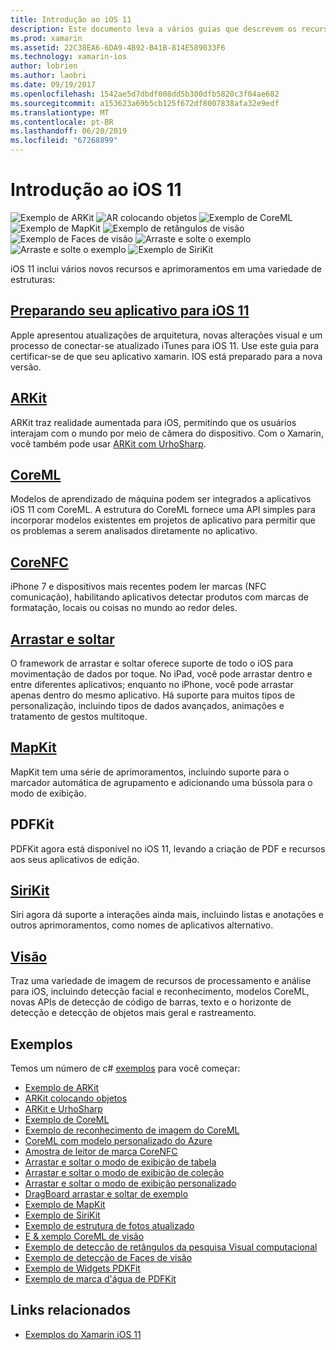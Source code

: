 ```yaml
---
title: Introdução ao iOS 11
description: Este documento leva a vários guias que descrevem os recursos do iOS 11, incluindo ARKit, CoreML, MapKit, PDFKit, SiriKit, a estrutura de visão e muito mais.
ms.prod: xamarin
ms.assetid: 22C38EA6-6DA9-4B92-B41B-814E589033F6
ms.technology: xamarin-ios
author: lobrien
ms.author: laobri
ms.date: 09/19/2017
ms.openlocfilehash: 1542ae5d7dbdf008dd5b300dfb5820c3f04ae682
ms.sourcegitcommit: a153623a69b5cb125f672df8007838afa32e9edf
ms.translationtype: MT
ms.contentlocale: pt-BR
ms.lasthandoff: 06/20/2019
ms.locfileid: "67268899"
---
```

# <a name="introduction-to-ios-11"></a>Introdução ao iOS 11

![Exemplo de ARKit](images/arkit.png) ![AR colocando objetos](images/arkit2.png) ![Exemplo de CoreML](images/coreml.png) ![Exemplo de MapKit](images/mapkit.png) ![Exemplo de retângulos de visão](images/vision1.png) ![Exemplo de Faces de visão](images/vision2.png) ![Arraste e solte o exemplo](images/drag-drop.png) ![Arraste e solte o exemplo](images/drag-drop2.png) ![Exemplo de SiriKit](images/sirikit.png)

iOS 11 inclui vários novos recursos e aprimoramentos em uma variedade de estruturas:

## <a name="preparing-your-app-for-ios-11updating-your-appindexmd"></a>[Preparando seu aplicativo para iOS 11](updating-your-app/index.md)

Apple apresentou atualizações de arquitetura, novas alterações visual e um processo de conectar-se atualizado iTunes para iOS 11. Use este guia para certificar-se de que seu aplicativo xamarin. IOS está preparado para a nova versão.

## <a name="arkitarkitindexmd"></a>[ARKit](arkit/index.md)

ARKit traz realidade aumentada para iOS, permitindo que os usuários interajam com o mundo por meio de câmera do dispositivo.
Com o Xamarin, você também pode usar [ARKit com UrhoSharp](arkit/urhosharp.md).

## <a name="coremlcoremlmd"></a>[CoreML](coreml.md)

Modelos de aprendizado de máquina podem ser integrados a aplicativos iOS 11 com CoreML. A estrutura do CoreML fornece uma API simples para incorporar modelos existentes em projetos de aplicativo para permitir que os problemas a serem analisados diretamente no aplicativo.

## <a name="corenfccorenfcmd"></a>[CoreNFC](corenfc.md)

iPhone 7 e dispositivos mais recentes podem ler marcas (NFC comunicação), habilitando aplicativos detectar produtos com marcas de formatação, locais ou coisas no mundo ao redor deles.

## <a name="drag-and-dropdrag-and-dropmd"></a>[Arrastar e soltar](drag-and-drop.md)

O framework de arrastar e soltar oferece suporte de todo o iOS para movimentação de dados por toque. No iPad, você pode arrastar dentro e entre diferentes aplicativos; enquanto no iPhone, você pode arrastar apenas dentro do mesmo aplicativo. Há suporte para muitos tipos de personalização, incluindo tipos de dados avançados, animações e tratamento de gestos multitoque.

## <a name="mapkitmapkitmd"></a>[MapKit](mapkit.md)

MapKit tem uma série de aprimoramentos, incluindo suporte para o marcador automática de agrupamento e adicionando uma bússola para o modo de exibição.

## <a name="pdfkit"></a>PDFKit

PDFKit agora está disponível no iOS 11, levando a criação de PDF e recursos aos seus aplicativos de edição.

## <a name="sirikitsirikitmd"></a>[SiriKit](sirikit.md)

Siri agora dá suporte a interações ainda mais, incluindo listas e anotações e outros aprimoramentos, como nomes de aplicativos alternativo.

## <a name="visionvisionmd"></a>[Visão](vision.md)

Traz uma variedade de imagem de recursos de processamento e análise para iOS, incluindo detecção facial e reconhecimento, modelos CoreML, novas APIs de detecção de código de barras, texto e o horizonte de detecção e detecção de objetos mais geral e rastreamento.

## <a name="samples"></a>Exemplos

Temos um número de c# [exemplos](https://developer.xamarin.com/samples/ios/iOS11/) para você começar:

* [Exemplo de ARKit](https://developer.xamarin.com/samples/monotouch/ios11/ARKitSample/)
* [ARKit colocando objetos](https://developer.xamarin.com/samples/monotouch/ios11/ARKitPlacingObjects/)
* [ARKit e UrhoSharp](arkit/urhosharp.md)
* [Exemplo de CoreML](https://developer.xamarin.com/samples/monotouch/ios11/CoreML)
* [Exemplo de reconhecimento de imagem do CoreML](https://developer.xamarin.com/samples/monotouch/ios11/CoreMLImageRecognition)
* [CoreML com modelo personalizado do Azure](https://developer.xamarin.com/samples/monotouch/ios11/CoreMLAzureModel)
* [Amostra de leitor de marca CoreNFC](https://developer.xamarin.com/samples/monotouch/ios11/NFCTagReader/)
* [Arrastar e soltar o modo de exibição de tabela](https://developer.xamarin.com/samples/monotouch/ios11/DragAndDropTableView)
* [Arrastar e soltar o modo de exibição de coleção](https://developer.xamarin.com/samples/monotouch/ios11/DragAndDropCollectionView)
* [Arrastar e soltar o modo de exibição personalizado](https://developer.xamarin.com/samples/monotouch/ios11/DragAndDropCustomView)
* [DragBoard arrastar e soltar de exemplo](https://developer.xamarin.com/samples/monotouch/ios11/DragAndDropDragBoard)
* [Exemplo de MapKit](https://developer.xamarin.com/samples/monotouch/ios11/MapKitSample)
* [Exemplo de SiriKit](https://developer.xamarin.com/samples/monotouch/ios11/SiriKitSample/)
* [Exemplo de estrutura de fotos atualizado](https://developer.xamarin.com/samples/monotouch/ios11/SamplePhotoApp/)
* [E & xemplo CoreML de visão](https://developer.xamarin.com/samples/monotouch/ios11/CoreMLVision)
* [Exemplo de detecção de retângulos da pesquisa Visual computacional](https://developer.xamarin.com/samples/monotouch/ios11/VisionRects)
* [Exemplo de detecção de Faces de visão](https://developer.xamarin.com/samples/monotouch/ios11/VisionFaces)
* [Exemplo de Widgets PDKFit](https://developer.xamarin.com/samples/monotouch/ios11/PDFAnnotationWidgetsAdvanced)
* [Exemplo de marca d'água de PDFKit](https://developer.xamarin.com/samples/monotouch/ios11/PDFDocumentWatermark)

## <a name="related-links"></a>Links relacionados

- [Exemplos do Xamarin iOS 11](https://developer.xamarin.com/samples/ios/iOS11/)